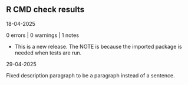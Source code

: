 ## R CMD check results

18-04-2025

0 errors | 0 warnings | 1 notes

* This is a new release.
The  NOTE is because the imported package is needed when tests are run.

29-04-2025

Fixed description paragraph to be a paragraph instead of a sentence.
